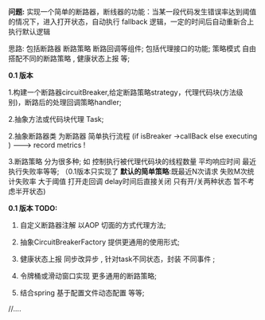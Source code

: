 

**问题:**  实现一个简单的断路器，断线器的功能：当某一段代码发生错误率达到阈值的情况下，进入打开状态，自动执行 fallback 逻辑，一定的时间后自动重新合上执行默认逻辑

思路: 包括断路器  断路策略 断路回调等组件; 包括代理接口的功能; 策略模式 自由搭配不同的断路策略 , 健康状态上报 等;


**0.1 版本**

1.构建一个断路器circuitBreaker,给定断路策略strategy，代理代码块(方法级别)，断路后的处理回调策略handler; 

2.抽象方法或代码块代理 Task;

2.抽象断路器类 为断路器 简单执行流程   (if isBreaker ->callBack   else  executing )    ---> record metrics !

3.断路策略 分为很多种; 如  控制执行被代理代码块的线程数量  平均响应时间  最近执行失败率等等; （0.1版本只实现了 **默认的简单策略**:既最近N次请求 失败M次统计失败率 大于阈值 打开走回调 delay时间后直接关闭 只有开/关两种状态 暂不考虑半开状态)

**0.1 版本  TODO:**
1. 自定义断路器注解 以AOP 切面的方式代理方法; 

2. 抽象CircuitBreakerFactory 提供更通用的使用形式;

3. 健康状态上报 同步改异步 , 针对task不同状态，封装 不同事件 ;

4. 令牌桶或滑动窗口实现 更多通用的断路策略;

5. 结合spring  基于配置文件动态配置 等等;

//....